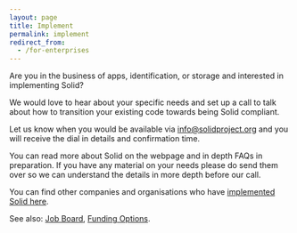 ```yaml
---
layout: page
title: Implement
permalink: implement
redirect_from:
  - /for-enterprises
---
```


Are you in the business of apps, identification, or storage and interested in implementing Solid?

We would love to hear about your specific needs and set up a call to talk about how to transition your existing code towards being Solid compliant.

Let us know when you would be available via [info@solidproject.org](mailto:info@solidproject.org) and you will receive the dial in details and confirmation time.

You can read more about Solid on the webpage and in depth FAQs in preparation. If you have any material on your needs please do send them over so we can understand the details in more depth before our call.

You can find other companies and organisations who have [implemented Solid here]({{site.baseUrl}}/users/get-a-pod).

See also: [Job Board]({{site.baseUrl}}/job-board), [Funding Options]({{site.baseUrl}}/funding).
